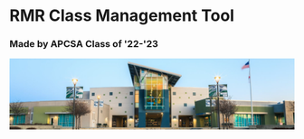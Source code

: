 <html>
    <body>
        <h1 class="text-center m-5 text-primary"> RMR Class Management Tool</h1>
                <h3 class="text-center m-5 text-primary"> Made by APCSA Class of '22-'23</h3>
        <div class="text-center mx-5 mb-5">
            <img src="assets/images/dnhs.jpg" class="img-fluid">
        </div>
    </body>
</html>
